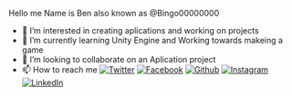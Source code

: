 Hello me Name is Ben also known as @Bingo00000000
- 👀 I’m interested in creating aplications and working on projects 
- 🌱 I’m currently learning Unity Engine and Working towards makeing a game
- 💞️ I’m looking to collaborate on an Aplication project 
- 📫 How to reach me [![Twitter][twi]][1] [![Facebook][face]][2] [![Github][git]][2]
[![Instagram][insta]][2]
[![LinkedIn][link]][2]


[twi]: https://img.shields.io/badge/Twitter-1DA1F2?style=for-the-badge&logo=twitter&logoColor=white
[face]: https://img.shields.io/badge/Facebook-1877F2?style=for-the-badge&logo=facebook&logoColor=white
[git]: https://img.shields.io/badge/GitHub-100000?style=for-the-badge&logo=github&logoColor=white
[insta]: https://img.shields.io/badge/Instagram-E4405F?style=for-the-badge&logo=instagram&logoColor=white
[link]: https://img.shields.io/badge/LinkedIn-0077B5?style=for-the-badge&logo=linkedin&logoColor=white

[1]: https://twitter.com/bingo00000000
[2]: http://www.facebook.com/sednaoui
[3]: https://plus.google.com/+CarlSednaoui
[4]: http://carlsed.tumblr.com
[5]: http://dribbble.com/carlsednaoui
[6]: https://twitter.com/bingo00000000
<!---
Bingo00000000/Bingo00000000 is a ✨ special ✨ repository because its `README.md` (this file) appears on your GitHub profile.
You can click the Preview link to take a look at your changes.
--->

